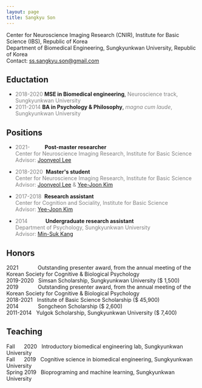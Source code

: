 ```yaml
---
layout: page
title: Sangkyu Son
---
```

Center for Neuroscience Imaging Research (CNIR), Institute for Basic Science (IBS), Republic of Korea <br>
Department of Biomedical Engineering, Sungkyunkwan University, Republic of Korea<br>
Contact: <ss.sangkyu.son@gmail.com>

## Eductation
-  <span style="color:gray">2018-2020</span> **MSE in Biomedical engineering**, <span style="color:gray">Neuroscience track, Sungkyunkwan University</span>
-  <span style="color:gray">2011-2014</span> **BA in Psychology & Philosophy**, <span style="color:gray">*magna cum laude*, Sungkyunkwan University</span>

## Positions
- <span style="color:gray">2021-&nbsp;&nbsp;&nbsp;&nbsp;&nbsp;&nbsp;&nbsp;&nbsp;&nbsp;</span> **Post-master researcher** <br> 
<span style="color:gray">Center for Neuroscience Imaging Research, Institute for Basic Science</span><br>
<span style="color:gray">Advisor: [Joonyeol Lee](https://semoconlab.com/)</span>

- <span style="color:gray">2018-2020&nbsp;</span> **Master's student**<br> 
<span style="color:gray">Center for Neuroscience Imaging Research, Institute for Basic Science</span> <br> 
<span style="color:gray">Advisor: [Joonyeol Lee](https://semoconlab.com/) & [Yee-Joon Kim](https://centers.ibs.re.kr/html/glia_en/people/people_0203.html)</span>

- <span style="color:gray">2017-2018&nbsp;</span> **Research assistant** <br> 
<span style="color:gray">Center for Cognition and Sociality, Institute for Basic Science</span> <br> 
<span style="color:gray">Advisor: [Yee-Joon Kim](https://centers.ibs.re.kr/html/glia_en/people/people_0203.html)</span>

- <span style="color:gray">2014&nbsp;&nbsp;&nbsp;&nbsp;&nbsp;&nbsp;&nbsp;&nbsp;&nbsp;&nbsp;&nbsp;</span> **Undergraduate research assistant** <br> 
<span style="color:gray">Department of Psychology, Sungkyunkwan University</span> <br> 
<span style="color:gray">Advisor: [Min-Suk Kang](https://sites.google.com/view/vcnlskku/vcnl-lab)</span>

## Honors
2021&nbsp;&nbsp;&nbsp;&nbsp;&nbsp;&nbsp;&nbsp;&nbsp;&nbsp;&nbsp;&nbsp;&nbsp;	Outstanding presenter award, from the annual meeting of the Korean Society for Cognitive & Biological Psychology <br>
2019-2020&nbsp;&nbsp;	Simsan Scholarship, Sungkyunkwan University ($ 1,500) <br>
2019&nbsp;&nbsp;&nbsp;&nbsp;&nbsp;&nbsp;&nbsp;&nbsp;&nbsp;&nbsp;&nbsp;&nbsp;	Outstanding presenter award, from the annual meeting of the Korean Society for Cognitive & Biological Psychology <br>
2018-2021&nbsp;&nbsp;	Institute of Basic Science Scholarship ($ 45,900) <br>
2014&nbsp;&nbsp;&nbsp;&nbsp;&nbsp;&nbsp;&nbsp;&nbsp;&nbsp;&nbsp;&nbsp;&nbsp;	Songcheon Scholarship ($ 2,600) <br>
2011-2014&nbsp;&nbsp;	Yulgok Scholarship, Sungkyunkwan University ($ 7,400) <br>

## Teaching
Fall&nbsp;&nbsp;&nbsp;&nbsp;&nbsp; 2020&nbsp;&nbsp;	Introductory biomedical engineering lab, Sungkyunkwan University <br>
Fall&nbsp;&nbsp;&nbsp;&nbsp;&nbsp; 2019&nbsp;&nbsp;	Cognitive science in biomedical engineering, Sungkyunkwan University <br>
Spring 2019&nbsp;&nbsp;	Bioprograming and machine learning, Sungkyunkwan University <br>

